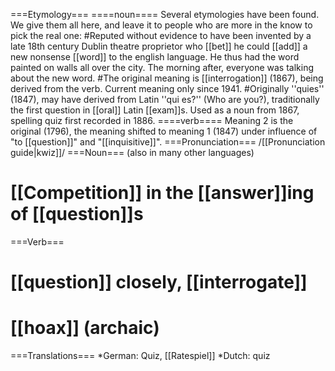 ===Etymology===
====noun====
Several etymologies have been found. We give them all here, and leave it to people who are more in the know to pick the real one:
#Reputed without evidence to have been invented by a late 18th century Dublin theatre proprietor who [[bet]] he could [[add]] a new nonsense [[word]] to the english language. He thus had the word painted on walls all over the city. The morning after, everyone was talking about the new word.
#The original meaning is [[interrogation]] (1867), being derived from the verb. Current meaning only since 1941.
#Originally ''quies'' (1847), may have derived from Latin ''qui es?'' (Who are you?), traditionally the first question in [[oral]] Latin [[exam]]s. Used as a noun from 1867, spelling quiz first recorded in 1886.
====verb====
Meaning 2 is the original (1796), the meaning shifted to meaning 1 (1847) under influence of "to [[question]]" and "[[inquisitive]]".
===Pronunciation=== 
/[[Pronunciation guide|kwiz]]/
===Noun===
(also in many other languages)
# [[Competition]] in the [[answer]]ing of [[question]]s
===Verb===
# [[question]] closely, [[interrogate]]
# [[hoax]] (archaic)
===Translations===
*German: Quiz, [[Ratespiel]]
*Dutch: quiz